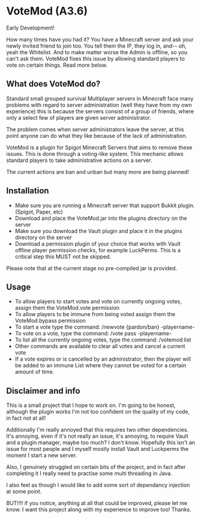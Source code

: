 # VoteMod (A3.6)
Early Development!

How many times have you had it? You have a Minecraft server and ask your newly invited friend to join too. You tell them the IP, they log in, and-- oh, yeah the Whitelist. And to make matter worse the Admin is offline, so you can't ask them. VoteMod fixes this issue by allowing standard players to vote on certain things. Read more below.

## What does VoteMod do?
Standard small grouped survival Multiplayer servers in Minecraft face many problems with regard to server administration (well they have from my own experience) this is because the servers consist of a group of friends, where only a select few of players are given server administrator.

The problem comes when server administrators leave the server, at this point anyone can do what they like because of the lack of administration.

VoteMod is a plugin for Spigot Minecraft Servers that aims to remove these issues. This is done through a voting-like system. This mechanic allows standard players to take administrative actions on a server.

The current actions are ban and unban but many more are being planned!

## Installation
- Make sure you are running a Minecraft server that support Bukkit plugin. (Spigot, Paper, etc)
- Download and place the VoteMod.jar into the plugins directory on the server
- Make sure you download the Vault plugin and place it in the plugins directory on the server
- Download a permission plugin of your choice that works with Vault offline player permission checks, for example LuckPerms. This is a critical step this MUST not be skipped.

Please note that at the current stage no pre-compiled jar is provided.
## Usage
- To allow players to start votes and vote on currently ongoing votes, assign them the VoteMod.vote permission
- To allow players to be immune from being voted assign them the VoteMod.bypass permission
- To start a vote type the command: /newvote {pardon/ban} -playername-
- To vote on a vote, type the command: /vote pass -playername-
- To list all the currently ongoing votes, type the command: /votemod list
- Other commands are available to clear all votes and cancel a current vote
- If a vote expires or is cancelled by an administrator, then the player will be added to an immune List where they cannot be voted for a certain amount of time.

## Disclaimer and info
This is a small project that I hope to work on. I'm going to be honest, although the plugin works I'm not too confident on the quality of my code, in fact not at all!

Additionally I'm really annoyed that this requires two other dependencies. It's annoying, even if it's not really an issue, it's annoying, to require Vault and a plugin manager, maybe too much? I don't know. Hopefully this isn't an issue for most people and I myself mostly install Vault and Luckperms the moment I start a new server.

Also, I genuinely struggled on certain bits of the project, and in fact after completing it I really need to practise some multi threading in Java.

I also feel as though I would like to add some sort of dependancy injection at some point.

BUT!!!! if you notice, anything at all that could be improved, please let me know. I want this project along with my experience to improve too! Thanks.

